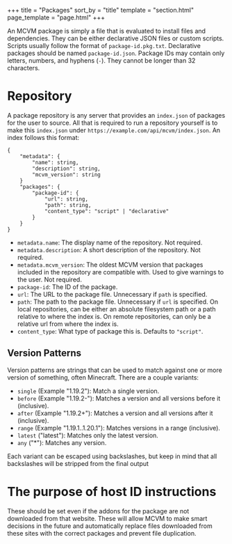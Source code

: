 +++
title = "Packages"
sort_by = "title"
template = "section.html"
page_template = "page.html"
+++

An MCVM package is simply a file that is evaluated to install files and dependencies. They can be either declarative JSON files or custom scripts. Scripts usually follow the format of `package-id.pkg.txt`. Declarative packages should be named `package-id.json`. Package IDs may contain only letters, numbers, and hyphens (`-`). They cannot be longer than 32 characters.

# Repository

A package repository is any server that provides an `index.json` of packages for the user to source. All that is required to run a repository yourself is to make this `index.json` under `https://example.com/api/mcvm/index.json`. An index follows this format:

```
{
	"metadata": {
		"name": string,
		"description": string,
		"mcvm_version": string
	}
	"packages": {
		"package-id": {
			"url": string,
			"path": string,
			"content_type": "script" | "declarative"
		}
	}
}
```

- `metadata.name`: The display name of the repository. Not required.
- `metadata.description`: A short description of the repository. Not required.
- `metadata.mcvm_version`: The oldest MCVM version that packages included in the repository are compatible with. Used to give warnings to the user. Not required.
- `package-id`: The ID of the package.
- `url`: The URL to the package file. Unnecessary if `path` is specified.
- `path`: The path to the package file. Unnecessary if `url` is specified. On local repositories, can be either an absolute filesystem path or a path relative to where the index is. On remote repositories, can only be a relative url from where the index is.
- `content_type`: What type of package this is. Defaults to `"script"`.

## Version Patterns

Version patterns are strings that can be used to match against one or more version of something, often Minecraft. There are a couple variants:

- `single` (Example "1.19.2"): Match a single version.
- `before` (Example "1.19.2-"): Matches a version and all versions before it (inclusive).
- `after` (Example "1.19.2+"): Matches a version and all versions after it (inclusive).
- `range` (Example "1.19.1..1.20.1"): Matches versions in a range (inclusive).
- `latest` ("latest"): Matches only the latest version.
- `any` ("*"): Matches any version.

Each variant can be escaped using backslashes, but keep in mind that all backslashes will be stripped from the final output

# The purpose of host ID instructions

These should be set even if the addons for the package are not downloaded from that website. These will allow MCVM to make smart decisions in the future and automatically replace files downloaded from these sites with the correct packages and prevent file duplication.
